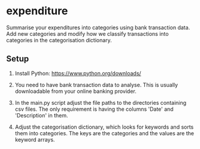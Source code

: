 # expenditure

Summarise your expenditures into categories using bank transaction data.
Add new categories and modify how we classify transactions into categories in the categorisation dictionary.

## Setup

1. Install Python: https://www.python.org/downloads/

2. You need to have bank transaction data to analyse. This is usually downloadable from your online banking provider.

3. In the main.py script adjust the file paths to the  directories containing csv files. The only requirement is having the columns 'Date' and 'Description' in them.

4. Adjust the categorisation dictionary, which looks for keywords and sorts them into categories. The keys are the categories and the values are the keyword arrays.
